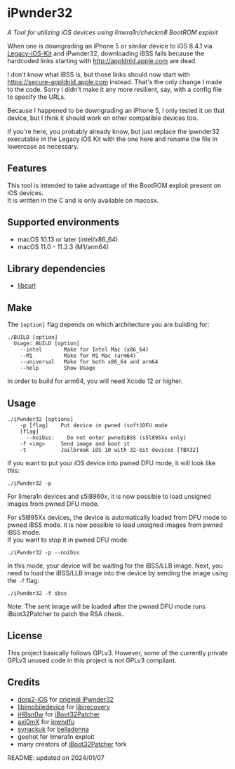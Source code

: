 # iPwnder32  
*A Tool for utilizing iOS devices using limera1n/checkm8  BootROM exploit*  

When one is downgrading an iPhone 5 or similar device to iOS 8.4.1 via [Legacy-iOS-Kit](https://github.com/LukeZGD/Legacy-iOS-Kit/) and iPwnder32, downloading iBSS fails because the hardcoded links starting with http://appldnld.apple.com are dead.

I don't know what iBSS is, but those links should now start with https://secure-appldnld.apple.com instead. That's the only change I made to the code. Sorry I didn't make it any more resilient, say, with a config file to specify the URLs.

Because I happened to be downgrading an iPhone 5, I only tested it on that device, but I think it should work on other compatible devices too.

If you're here, you probably already know, but just replace the ipwnder32 executable in the Legacy iOS Kit with the one here and rename the file in lowercase as necessary.

## Features  
This tool is intended to take advantage of the BootROM exploit present on iOS devices.  
It is written in the C and is only available on macosx.  

## Supported environments  
- macOS 10.13 or later (intel/x86_64)  
- macOS 11.0 - 11.2.3 (M1/arm64)  

## Library dependencies  
- [libcurl](https://github.com/curl/curl)  


## Make  
The `[option]` flag depends on which architecture you are building for:  
```
./BUILD [option]
  Usage: BUILD [option]
    --intel       Make for Intel Mac (x86_64)
    --M1          Make for M1 Mac (arm64)
    --universal   Make for both x86_64 and arm64
    --help        Show Usage
```
In order to build for arm64, you will need Xcode 12 or higher.  


## Usage  
```
./iPwnder32 [options]
    -p [flag]    Put device in pwned (soft)DFU mode
    [flag]
      --noibss:    Do not enter pwnediBSS (s5l895Xx only)
    -f <img>     Send image and boot it
    -t           Jailbreak iOS 10 with 32-bit devices [TBX32]
```

If you want to put your iOS device into pwned DFU mode, it will look like this:  
```
./iPwnder32 -p
```
For limera1n devices and s5l8960x, it is now possible to load unsigned images from pwned DFU mode.  

For s5l895Xx devices, the device is automatically loaded from DFU mode to pwned iBSS mode. it is now possible to load unsigned images from pwned iBSS mode.  
If you want to stop it in pwned DFU mode:  
```
./iPwnder32 -p --noibss
```

In this mode, your device will be waiting for the iBSS/LLB image. Next, you need to load the iBSS/LLB image into the device by sending the image using the `-f` flag:  
```
./iPwnder32 -f ibss
```
Note: The sent image will be loaded after the pwned DFU mode runs iBoot32Patcher to patch the RSA check.  


## License  
This project basically follows GPLv3. However, some of the currently private GPLv3 unused code in this project is not GPLv3 compliant.  


## Credits  
- [dora2-iOS](https://github.com/dora2ios/) for [original iPwnder32](https://github.com/dora2ios/iPwnder32/)
- [libimobiledevice](https://github.com/libimobiledevice) for [libirecovery](https://github.com/libimobiledevice/libirecovery)  
- [iH8sn0w](https://github.com/iH8sn0w) for [iBoot32Patcher](https://github.com/iH8sn0w/iBoot32Patcher)  
- [axi0mX](https://github.com/axi0mX) for [ipwndfu](https://github.com/axi0mX/ipwndfu)  
- [synackuk](https://github.com/synackuk) for [belladonna](https://github.com/synackuk/belladonna)  
- geohot for limera1n exploit  
- many creators of [iBoot32Patcher](https://github.com/dora2-iOS/iBoot32Patcher) fork  


README: updated on 2024/01/07  
